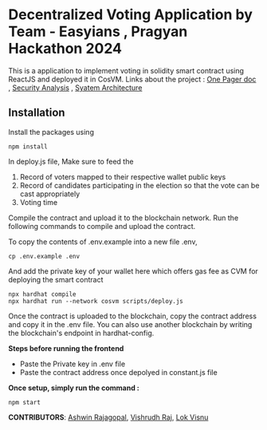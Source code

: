 # Decentralized Voting Application by Team - Easyians , Pragyan Hackathon 2024

This is a application to implement voting in solidity smart contract using ReactJS and deployed it in CosVM. Links about the project : [One Pager doc](https://drive.google.com/file/d/1tbwc807qruMyYlEh6nAxbm3HY7A_cn0w/view?usp=sharing) , [Security Analysis](https://drive.google.com/file/d/1QFN4wLbAdakBIKRPguobbCzNcozU53UU/view?usp=sharing) , [Syatem Architecture](https://docs.google.com/document/d/1q3GgZ43-C4jlHRFa-QgjQS5G0FENmNxdheZnpyt4abE/edit#heading=h.y2d61vcme1ed) 

## Installation

Install the packages using

```shell
npm install
```

In deploy.js file, Make sure to feed the

1. Record of voters mapped to their respective wallet public keys
2. Record of candidates participating in the election so that the vote can be cast appropriately
3. Voting time

Compile the contract and upload it to the blockchain network. Run the following commands to compile and upload the contract.

To copy the contents of .env.example into a new file .env,

```shell
cp .env.example .env
```

And add the private key of your wallet here which offers gas fee as CVM for deploying the smart contract

```shell
npx hardhat compile
npx hardhat run --network cosvm scripts/deploy.js
```

Once the contract is uploaded to the blockchain, copy the contract address and copy it in the .env file. You can also use another blockchain by writing the blockchain's endpoint in hardhat-config.

**Steps before running the frontend**

- Paste the Private key in .env file
- Paste the contract address once depolyed in constant.js file

**Once setup, simply run the command :**

```shell
npm start
```

**CONTRIBUTORS**: [Ashwin Rajagopal](https://github.com/ashw1nr), [Vishrudh Raj](https://github.com/vishrudh-raj-rs-14), [Lok Visnu](https://github.com/lokvisnu)
